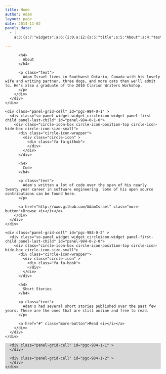 ```yaml
---
title: Home
author: Adam
layout: page
date: 2014-11-02
panels_data:
  - |
    a:3:{s:7:"widgets";a:6:{i:0;a:12:{s:5:"title";s:5:"About";s:4:"text";s:194:"Adam Israel lives in Southwest Ontario, Canada with his lovely wife and writing partner, three dogs, and more cats than we'll admit to. He's also a graduate of the 2010 Clarion Writers Workshop.";s:4:"icon";s:10:"icon-share";s:21:"icon_background_color";s:0:"";s:5:"image";s:0:"";s:13:"icon_position";s:3:"top";s:9:"icon_size";s:5:"small";s:4:"more";s:0:"";s:8:"more_url";s:0:"";s:3:"box";b:0;s:12:"all_linkable";b:0;s:4:"info";a:4:{s:4:"grid";s:1:"0";s:4:"cell";s:1:"0";s:2:"id";s:1:"0";s:5:"class";s:25:"Vantage_CircleIcon_Widget";}}i:1;a:12:{s:5:"title";s:4:"Code";s:4:"text";s:157:"Adam's written a lot of code over the span of his nearly twenty year career in software engineering. Some of his open source contributions can be found here.";s:4:"icon";s:11:"icon-github";s:21:"icon_background_color";s:0:"";s:5:"image";s:0:"";s:13:"icon_position";s:3:"top";s:9:"icon_size";s:5:"small";s:4:"more";s:6:"Browse";s:8:"more_url";s:32:"http://www.github.com/AdamIsrael";s:3:"box";b:0;s:12:"all_linkable";b:0;s:4:"info";a:4:{s:4:"grid";s:1:"0";s:4:"cell";s:1:"1";s:2:"id";s:1:"1";s:5:"class";s:25:"Vantage_CircleIcon_Widget";}}i:2;a:12:{s:5:"title";s:13:"Short Stories";s:4:"text";s:126:"Adam's had several short stories published over the past few years. These are the ones that are still online and free to read.";s:4:"icon";s:9:"icon-book";s:21:"icon_background_color";s:0:"";s:5:"image";s:0:"";s:13:"icon_position";s:3:"top";s:9:"icon_size";s:5:"small";s:4:"more";s:4:"Read";s:8:"more_url";s:1:"#";s:3:"box";b:0;s:12:"all_linkable";b:0;s:4:"info";a:4:{s:4:"grid";s:1:"0";s:4:"cell";s:1:"2";s:2:"id";s:1:"2";s:5:"class";s:25:"Vantage_CircleIcon_Widget";}}i:3;a:10:{s:5:"title";s:8:"Personal";s:8:"template";s:8:"loop.php";s:9:"post_type";s:4:"post";s:14:"posts_per_page";s:1:"4";s:7:"orderby";s:4:"date";s:5:"order";s:4:"DESC";s:6:"sticky";s:0:"";s:4:"more";b:1;s:10:"additional";s:6:"cat=77";s:4:"info";a:4:{s:4:"grid";s:1:"1";s:4:"cell";s:1:"0";s:2:"id";s:1:"3";s:5:"class";s:34:"SiteOrigin_Panels_Widgets_PostLoop";}}i:4;a:10:{s:5:"title";s:9:"Technical";s:8:"template";s:8:"loop.php";s:9:"post_type";s:4:"post";s:14:"posts_per_page";s:1:"4";s:7:"orderby";s:4:"date";s:5:"order";s:4:"DESC";s:6:"sticky";s:0:"";s:4:"more";b:1;s:10:"additional";s:6:"cat=88";s:4:"info";a:4:{s:4:"grid";s:1:"1";s:4:"cell";s:1:"1";s:2:"id";s:1:"4";s:5:"class";s:34:"SiteOrigin_Panels_Widgets_PostLoop";}}i:5;a:10:{s:5:"title";s:7:"Writing";s:8:"template";s:8:"loop.php";s:9:"post_type";s:4:"post";s:14:"posts_per_page";s:1:"4";s:7:"orderby";s:4:"date";s:5:"order";s:4:"DESC";s:6:"sticky";s:0:"";s:4:"more";b:1;s:10:"additional";s:5:"cat=6";s:4:"info";a:4:{s:4:"grid";s:1:"1";s:4:"cell";s:1:"2";s:2:"id";s:1:"5";s:5:"class";s:34:"SiteOrigin_Panels_Widgets_PostLoop";}}}s:5:"grids";a:2:{i:0;a:2:{s:5:"cells";s:1:"3";s:5:"style";a:7:{s:5:"class";s:0:"";s:10:"top_border";s:0:"";s:13:"bottom_border";s:0:"";s:10:"background";s:0:"";s:16:"background_image";s:0:"";s:23:"background_image_repeat";b:0;s:9:"no_margin";b:0;}}i:1;a:2:{s:5:"cells";s:1:"3";s:5:"style";a:7:{s:5:"class";s:0:"";s:10:"top_border";s:0:"";s:13:"bottom_border";s:0:"";s:10:"background";s:7:"#d8d8d8";s:16:"background_image";s:0:"";s:23:"background_image_repeat";b:0;s:9:"no_margin";b:0;}}}s:10:"grid_cells";a:6:{i:0;a:2:{s:6:"weight";s:18:"0.3333333333333333";s:4:"grid";s:1:"0";}i:1;a:2:{s:6:"weight";s:18:"0.3333333333333333";s:4:"grid";s:1:"0";}i:2;a:2:{s:6:"weight";s:18:"0.3333333333333333";s:4:"grid";s:1:"0";}i:3;a:2:{s:6:"weight";s:18:"0.3333333333333333";s:4:"grid";s:1:"1";}i:4;a:2:{s:6:"weight";s:18:"0.3333333333333333";s:4:"grid";s:1:"1";}i:5;a:2:{s:6:"weight";s:18:"0.3333333333333333";s:4:"grid";s:1:"1";}}}

---
```

<div id="pl-984">
  <div class="panel-grid" id="pg-984-0" >
    <div class="panel-grid-cell" id="pgc-984-0-0" >
      <div class="so-panel widget widget_circleicon-widget panel-first-child panel-last-child" id="panel-984-0-0-0">
        <div class="circle-icon-box circle-icon-position-top circle-icon-hide-box circle-icon-size-small">
          <div class="circle-icon-wrapper">
            <div class="circle-icon" >
              <div class="fa fa-share-square-o">
              </div>
            </div>
          </div>
          
          <h4>
            About
          </h4>
          
          <p class="text">
            Adam Israel lives in Southwest Ontario, Canada with his lovely wife and writing partner, three dogs, and more cats than we'll admit to. He's also a graduate of the 2010 Clarion Writers Workshop.
          </p>
        </div>
      </div>
    </div>
    
    <div class="panel-grid-cell" id="pgc-984-0-1" >
      <div class="so-panel widget widget_circleicon-widget panel-first-child panel-last-child" id="panel-984-0-1-0">
        <div class="circle-icon-box circle-icon-position-top circle-icon-hide-box circle-icon-size-small">
          <div class="circle-icon-wrapper">
            <div class="circle-icon" >
              <div class="fa fa-github">
              </div>
            </div>
          </div>
          
          <h4>
            Code
          </h4>
          
          <p class="text">
            Adam's written a lot of code over the span of his nearly twenty year career in software engineering. Some of his open source contributions can be found here.
          </p>
          
          <a href="http://www.github.com/AdamIsrael" class="more-button">Browse <i></i></a>
        </div>
      </div>
    </div>
    
    <div class="panel-grid-cell" id="pgc-984-0-2" >
      <div class="so-panel widget widget_circleicon-widget panel-first-child panel-last-child" id="panel-984-0-2-0">
        <div class="circle-icon-box circle-icon-position-top circle-icon-hide-box circle-icon-size-small">
          <div class="circle-icon-wrapper">
            <div class="circle-icon" >
              <div class="fa fa-book">
              </div>
            </div>
          </div>
          
          <h4>
            Short Stories
          </h4>
          
          <p class="text">
            Adam's had several short stories published over the past few years. These are the ones that are still online and free to read.
          </p>
          
          <a href="#" class="more-button">Read <i></i></a>
        </div>
      </div>
    </div>
  </div>
  
  <div class="panel-grid" id="pg-984-1" >
    <div style="background-color:#d8d8d8;background-color: #d8d8d8; " class="panel-row-style" >
      <div class="panel-grid-cell" id="pgc-984-1-0" >
      </div>
      
      <div class="panel-grid-cell" id="pgc-984-1-1" >
      </div>
      
      <div class="panel-grid-cell" id="pgc-984-1-2" >
      </div>
    </div>
  </div>
</div>